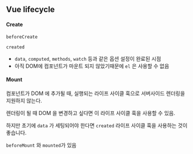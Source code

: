 ## Vue lifecycle

#### Create

`beforeCreate`

`created` 

- `data`, `computed`, `methods`, `watch` 등과 같은 옵션 설정이 완료된 시점
- 아직 DOM에 컴포넌트가 마운트 되지 않았기때문에 `el` 은 사용할 수 없음



#### Mount

컴포넌트가 DOM 에 추가될 때, 실행되는 라이프 사이클 훅으로 서버사이드 렌더링을 지원하지 않는다.

렌더링이 될 때 DOM 을 변경하고 싶다면 이 라이프 사이클 훅을 사용할 수 있음.

하지만 초기에 `data` 가 세팅되어야 한다면 `created` 라이프 사이클 훅을 사용하는 것이 좋습니다. 

`beforeMount` 와 `mounted`가 있음

